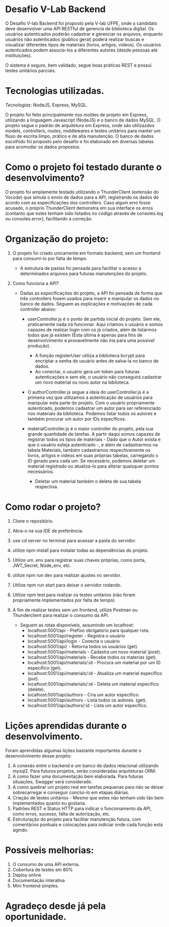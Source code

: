 # Desafio V-Lab Backend

O Desafio V-lab Backend foi proposto pela V-lab UFPE, onde o candidato deve desenvolver uma API RESTful de gerencia de biblioteca digital. Os usuários autenticados poderão cadastrar e gerenciar os arquivos, enquanto usuários não autenticados (publico geral) poderá realizar buscas e visualizar diferentes tipos de materiais (livros, artigos, videos). Os usuários autenticados podem associa-los a diferentes autores (desde pessoas até instituições). 

O sistema é seguro, bem validado, segue boas práticas REST e possui testes unitários parciais.

# Tecnologias utilizadas. 


*Tecnologias*: NodeJS, Express, MySQL. 

O projeto foi feito principalmente nos moldes de projeto em Express, utilizando a linguagem Javascript (NodeJS) e o banco de dados MySQL. O projeto segue o padrão de arquitetura em Express, onde são utilizazdos models, controllers, routes, middlewares e testes unitários para manter um fluxo de escrita limpo, prático e de alta manutenção. O banco de dados escolhido foi proposto pelo desafio e foi elaborado em diversas tabelas para acomodar os dados propostos. 

# Como o projeto foi testado durante o desenvolvimento?

O projeto foi amplamente testado utilizando o ThunderClient (extensão do Vscode) que simula o envio de dados para a API, registrando os dados de acordo com as especificações dos controllers. Caso algum erro fosse acusado, o próprio ThunderClient demonstra em sua interface os erros (contanto que estes tenham sido listados no código através de consoles.log ou consoles.error), facilitando a correção.

# Organização do projeto:

1. O projeto foi criado unicamente em formato backend, sem um frontend para consumi-lo por falta de tempo. 

    * A estrutura de pastas foi pensada para facilitar o acesso a determinados arquivos para futuras manutenções do projeto.

2. Como funciona a API? 

    * Dadas as especificações do projeto, a API foi pensada de forma que três controllers fosem usados para inserir e manipular os dados no banco de dados. Seguem as explicações e motivações de cada controller abaixo:

        * userController.js é o ponto de partida inicial do projeto. Sem ele, praticamente nada irá funcionar. Aqui criamos o usuário e somos capazes de realizar login com os já criados, além de listarmos todos que já existem (Esta última é apenas para fins de desenvolvimento e provavelmente não iria para uma possível produção).

            * A função registerUser utiliza a biblioteca bcrypt para encriptar a senha do usuário antes de salva-la no banco de dados. 
            * Ao conectar, o usuário gera um token para futuras autenticações e sem ele, o usuário não conseguirá cadastrar um novo material ou novo autor na biblioteca. 

        * O authorController.js segue a ideia do userController.js é a primeira vez que utilizamos a autenticação de usuários para manipular esta parte do projeto. Com o usuário propriamente autenticado, podemos cadastrar um autor para ser referenciado nos materiais da biblioteca. Podemos listar todos os autores e também procurar um autor por IDs específicos. 

        * materialController.js é o maior controller do projeto, pela sua grande quantidade de tarefas. A partir daqui somos capazes de registrar todos os tipos de materiais - Dado que o Autor exista e que o usuário esteja autenticado -, e além de cadastrarmos na tabela Materials, também cadastramos respectivamente os livros, artigos e videos em suas próprias tabelas, carregando o ID gerado para cada um. Se necessário, podemos deletar um material registrado ou atualiza-lo para alterar quaisquer pontos necessários. 

            * Deletar um material também o deleta de sua tabela respectiva. 

# Como rodar o projeto? 

1. Clone o repositório. 
2. Abra-o na sua IDE de preferência. 
3. use cd server no terminal para acessar a pasta do servidor.
4. utilize npm install para instalar todas as dependências do projeto.
5. Utilize um .env para registrar suas chaves próprias, como porta, JWT_Secret, Node_env, etc. 
6. utilize npm run dev para realizar ajustes no servidor.
7. Utilize npm run start para deixar o servidor rodando. 
8. Utilize npm test para realizar os testes unitários (não foram propriamente implementados por falta de tempo)
9. A fim de realizar testes sem um frontend, utilize Postman ou Thunderclient para realizar o consumo da API.

    * Seguem as rotas disponíveis, assumindo um localhost:
        * localhost:5001/api - Prefixo obrigatório para qualquer rota.
        * localhost:5001/api/register - Registra o usuário
        * localhost:5001/api/login - Conecta o usuário
        * localhost:5001/api/ - Retorna todos os usuários (get).
        * localhost:5001/api/materials - Cadastra um novo material (post).
        * localhost:5001/api/materials - Recebe todos os materias (get).
        * localhost:5001/api/materials/:id - Procura um material por um ID específico (get).
        * localhost:5001/api/materials/:id - Atualiza um material específico (put).
        * localhost:5001/api/materials/:id - Deleta um material específico (delete).
        * localhost:5001/api/authors - Cria um autor específico.
        * localhost:5001/api/authors - Lista todos os autores. (get).
        * localhost:5001/api/authors/:id - Lista um autor específico.

# Lições aprendidas durante o desenvolvimento. 

Foram aprendidas algumas lições bastante importantes durante o desenvolvimento desse projeto:

1. A conexão entre o backend e um banco de dados relacional utilizando mysql2. Para futuros projetos, serão consideradas arquiteturas ORM.
2. A como fazer uma documentação bem elaborada. Para futuras situações, Swagger será considerado. 
3. A como quebrar um projeto real em tarefas pequenas para não se deixar sobrecarregar e conseguir conclui-lo em etapas diárias. 
4. Criação de testes unitários - Mesmo que estes não tenham sido tão bem implementados quanto eu gostaria. 
5. Padrões REST e Status HTTP para indicar o funcionamento da API, como erros, sucesso, falta de autorização, etc. 
6. Estruturação do projeto para facilitar manutenção futura, com comentários pontuais e colocações para indiciar onde cada função está agindo.

# Possíveis melhorias:  

1. O consumo de uma API externa. 
2. Cobertura de testes em 80% 
3. Deploy online
4. Documentação interativa 
5. Mini frontend simples.


# Agradeço desde já pela oportunidade.